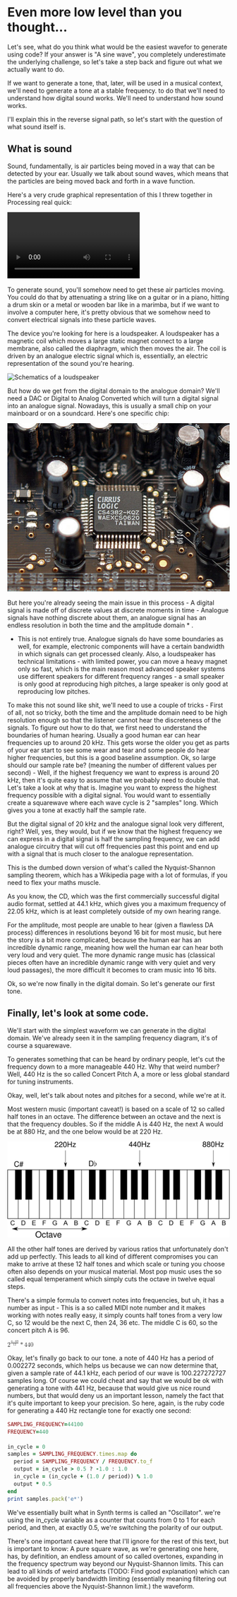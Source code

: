 # Even more low level than you thought...

Let's see, what do you think what would be the easiest wavefor to generate using code? If your answer is "A sine wave", you completely underestimate the underlying challenge, so let's take a step back and figure out what we actually want to do.

If we want to generate a tone, that, later, will be used in a musical context, we'll need to generate a tone at a stable frequency. to do that we'll need to understand how digital sound works. We'll need to understand how sound works.

I'll explain this in the reverse signal path, so let's start with the question of what sound itself is.

## What is sound

Sound, fundamentally, is air particles being moved in a way that can be detected by your ear. Usually we talk about sound waves, which means that the particles are being moved back and forth in a wave function.

Here's a very crude graphical representation of this I threw together in Processing real quick:

<video src="../presentation/images/air-movie.ogv" controls></video>

To generate sound, you'll somehow need to get these air particles moving. You could do that by attenuating a string like on a guitar or in a piano, hitting a drum skin or a metal or wooden bar like in a marimba, but if we want to involve a computer here, it's pretty obvious that we somehow need to convert electrical signals into these particle waves.

The device you're looking for here is a loudspeaker. A loudspeaker has a magnetic coil which moves a large static magnet connect to a large membrane, also called the diaphragm, which then moves the air. The coil is driven by an analogue electric signal which is, essentially, an electric representation of the sound you're hearing.

![Schematics of a loudspeaker](../presentation/images/loudspeaker.png)

But how do we get from the digital domain to the analogue domain? We'll need a DAC or Digital to Analog Converted which will turn a digital signal into an analogue signal. Nowadays, this is usually a small chip on your mainboard or on a soundcard. Here's one specific chip:

![image of a DAC chip](../presentation/images/dac.jpg)

But here you're already seeing the main issue in this process - A digital signal is made off of discrete values at discrete moments in time - Analogue signals have nothing discrete about them, an analogue signal has an endless resolution in both the time and the amplitude domain * .

* This is not entirely true. Analogue signals do have some boundaries as well, for example, electronic components will have a certain bandwidth in which signals can get processed cleanly. Also, a loudspeaker has technical limitations - with limited power, you can move a heavy magnet only so fast, which is the main reason most advanced speaker systems use different speakers for different frequency ranges - a small speaker is only good at reproducing high pitches, a large speaker is only good at reproducing low pitches.

To make this not sound like shit, we'll need to use a couple of tricks - First of all, not so tricky, both the time and the amplitude domain need to be high resolution enough so that the listener cannot hear the discreteness of the signals. To figure out how to do that, we first need to understand the boundaries of human hearing. Usually a good human ear can hear frequencies up to around 20 kHz. This gets worse the older you get as parts of your ear start to see some wear and tear and some people do hear higher frequencies, but this is a good baseline assumption. Ok, so large should our sample rate be? (meaning the number of different values per second) - Well, if the highest frequency we want to express is around 20 kHz, then it's quite easy to assume that we probably need to double that. Let's take a look at why that is. Imagine you want to express the highest frequency possible with a digital signal. You would want to essentially create a squarewave where each wave cycle is 2 "samples" long. Which gives you a tone at exactly half the sample rate.

But the digital signal of 20 kHz and the analogue signal look very different, right? Well, yes, they would, but if we know that the highest frequency we can express in a digital signal is half the sampling frequency, we can add analogue circuitry that will cut off frequencies past this point and end up with a signal that is much closer to the analogue representation.

This is the dumbed down version of what's called the Nyquist-Shannon sampling theorem, which has a Wikipedia page with a lot of formulas, if you need to flex your maths muscle.

As you know, the CD, which was the first commercially successful digital audio format, settled at 44.1 kHz, which gives you a maximum frequency of 22.05 kHz, which is at least completely outside of my own hearing range.

For the amplitude, most people are unable to hear (given a flawless DA process) differences in resolutions beyond 16 bit for most music, but here the story is a bit more complicated, because the human ear has an incredible dynamic range, meaning how well the human ear can hear both very loud and very quiet. The more dynamic range music has (classical pieces often have an incredible dynamic range with very quiet and very loud passages), the more difficult it becomes to cram music into 16 bits.

Ok, so we're now finally in the digital domain. So let's generate our first tone.

## Finally, let's look at some code.

We'll start with the simplest waveform we can generate in the digital domain. We've already seen it in the sampling frequency diagram, it's of course a squarewave.

To generates something that can be heard by ordinary people, let's cut the frequency down to a more manageable 440 Hz. Why that weird number? Well, 440 Hz is the so called Concert Pitch A, a more or less global standard for tuning instruments.

Okay, well, let's talk about notes and pitches for a second, while we're at it.

Most western music (important caveat!) is based on a scale of 12 so called half tones in an octave. The difference between an octave and the next is that the frequency doubles. So if the middle A is 440 Hz, the next A would be at 880 Hz, and the one below would be at 220 Hz.

![A graphical representation of the western twelve tone scale](../presentation/images/notes.png)

All the other half tones are derived by various ratios that unfortunately don't add up perfectly. This leads to all kind of different compromises you can make to arrive at these 12 half tones and which scale or tuning you choose often also depends on your musical material. Most pop music uses the so called equal temperament which simply cuts the octave in twelve equal steps.

There's a simple formula to convert notes into frequencies, but uh, it has a number as input - This is a so called MIDI note number and it makes working with notes really easy, it simply counts half tones from a very low C, so 12 would be the next C, then 24, 36 etc. The middle C is 60, so the concert pitch A is 96.

<math>
  <mrow>
    <msup><mn>2</mn><mfrac><mrow><mi>n</mi><mo>-</mo><mn>69</mn></mrow><mn>12</mn></mfrac></msup><mo>*</mo><mn>440</mn><mu>Hz</mu>
  </mrow>
</math>

Okay, let's finally go back to our tone. a note of 440 Hz has a period of 0.002272 seconds, which helps us because we can now determine that, given a sample rate of 44.1 kHz, each period of our wave is 100.227272727 samples long. Of course we could cheat and say that we would be ok with generating a tone with 441 Hz, because that would give us nice round numbers, but that would deny us an important lesson, namely the fact that it's quite important to keep your precision. So here, again, is the ruby code for generating a 440 Hz rectangle tone for exactly one second:

```ruby
SAMPLING_FREQUENCY=44100
FREQUENCY=440

in_cycle = 0
samples = SAMPLING_FREQUENCY.times.map do
  period = SAMPLING_FREQUENCY / FREQUENCY.to_f
  output = in_cycle > 0.5 ? -1.0 : 1.0
  in_cycle = (in_cycle + (1.0 / period)) % 1.0
  output * 0.5
end
print samples.pack('e*')
```

We've essentially built what in Synth terms is called an "Oscillator". we're using the in_cycle variable as a counter that counts from 0 to 1 for each period, and then, at exactly 0.5, we're switching the polarity of our output.

There's one important caveat here that I'll ignore for the rest of this text, but is important to know: A pure square wave, as we're generating one here, has, by definition, an endless amount of so called overtones, expanding in the frequency spectrum way beyond our Nyquist-Shannon limits. This can lead to all kinds of weird artefacts (TODO: Find good explanation) which can be avoided by properly bandwidth limiting (essentially meaning filtering out all frequencies above the Nyquist-Shannon limit.) the waveform.










